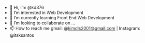 - 👋 Hi, I’m @kd376
- 👀 I’m interested in Web Development
- 🌱 I’m currently learning Front End Web Development
- 💞️ I’m looking to collaborate on ...
- 📫 How to reach me gmail: @kimdls2001@gmail.com | Instagram: @itsksantos

<!---
kd376/kd376 is a ✨ special ✨ repository because its `README.md` (this file) appears on your GitHub profile.
You can click the Preview link to take a look at your changes.
--->
